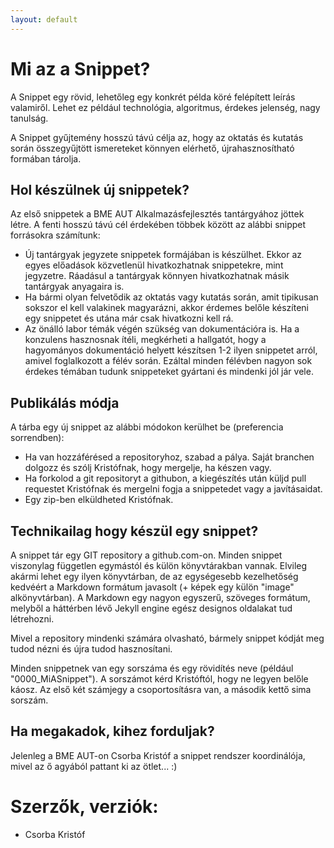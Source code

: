 ```yaml
---
layout: default
---
```


# Mi az a Snippet?

A Snippet egy rövid, lehetőleg egy konkrét példa köré felépített leírás valamiről. Lehet ez például technológia, algoritmus, érdekes jelenség, nagy tanulság.

A Snippet gyűjtemény hosszú távú célja az, hogy az oktatás és kutatás során összegyűjtött ismereteket könnyen elérhető, újrahasznosítható formában tárolja.

## Hol készülnek új snippetek?

Az első snippetek a BME AUT Alkalmazásfejlesztés tantárgyához jöttek létre. A fenti hosszú távú cél érdekében többek között az alábbi snippet forrásokra számítunk:

* Új tantárgyak jegyzete snippetek formájában is készülhet. Ekkor az egyes előadások közvetlenül hivatkozhatnak snippetekre, mint jegyzetre. Ráadásul a tantárgyak könnyen hivatkozhatnak másik tantárgyak anyagaira is.
* Ha bármi olyan felvetődik az oktatás vagy kutatás során, amit tipikusan sokszor el kell valakinek magyarázni, akkor érdemes belőle készíteni egy snippetet és utána már csak hivatkozni kell rá.
* Az önálló labor témák végén szükség van dokumentációra is. Ha a konzulens hasznosnak ítéli, megkérheti a hallgatót, hogy a hagyományos dokumentáció helyett készítsen 1-2 ilyen snippetet arról, amivel foglalkozott a félév során. Ezáltal minden félévben nagyon sok érdekes témában tudunk snippeteket gyártani és mindenki jól jár vele.

## Publikálás módja

A tárba egy új snippet az alábbi módokon kerülhet be (preferencia sorrendben):
* Ha van hozzáférésed a repositoryhoz, szabad a pálya. Saját branchen dolgozz és szólj Kristófnak, hogy mergelje, ha készen vagy.
* Ha forkolod a git repositoryt a githubon, a kiegészítés után küljd pull requestet Kristófnak és mergelni fogja a snippetedet vagy a javításaidat.
* Egy zip-ben elküldheted Kristófnak.

## Technikailag hogy készül egy snippet?

A snippet tár egy GIT repository a github.com-on. Minden snippet viszonylag független egymástól és külön könyvtárakban vannak. Elvileg akármi lehet egy ilyen könyvtárban, de az egységesebb kezelhetőség kedvéért a Markdown formátum javasolt (+ képek egy külön "image" alkönyvtárban). A Markdown egy nagyon egyszerű, szöveges formátum, melyből a háttérben lévő Jekyll engine egész designos oldalakat tud létrehozni.

Mivel a repository mindenki számára olvasható, bármely snippet kódját meg tudod nézni és újra tudod hasznosítani.

Minden snippetnek van egy sorszáma és egy rövidítés neve (például "0000_MiASnippet"). A sorszámot kérd Kristóftól, hogy ne legyen belőle káosz. Az első két számjegy a csoportosításra van, a második kettő sima sorszám.

## Ha megakadok, kihez forduljak?

Jelenleg a BME AUT-on Csorba Kristóf a snippet rendszer koordinálója, mivel az ő agyából pattant ki az ötlet... :)

# Szerzők, verziók:
* Csorba Kristóf
